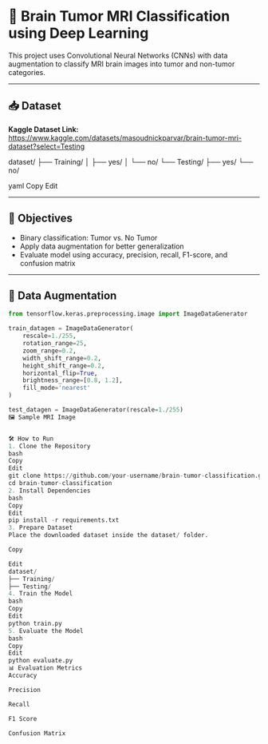 # 🧠 Brain Tumor MRI Classification using Deep Learning

This project uses Convolutional Neural Networks (CNNs) with data augmentation to classify MRI brain images into tumor and non-tumor categories.

---

## 📥 Dataset

**Kaggle Dataset Link:**  
https://www.kaggle.com/datasets/masoudnickparvar/brain-tumor-mri-dataset?select=Testing

dataset/
├── Training/
│ ├── yes/
│ └── no/
└── Testing/
├── yes/
└── no/

yaml
Copy
Edit

---

## 🎯 Objectives

- Binary classification: Tumor vs. No Tumor
- Apply data augmentation for better generalization
- Evaluate model using accuracy, precision, recall, F1-score, and confusion matrix

---

## 🔁 Data Augmentation

```python
from tensorflow.keras.preprocessing.image import ImageDataGenerator

train_datagen = ImageDataGenerator(
    rescale=1./255,
    rotation_range=25,
    zoom_range=0.2,
    width_shift_range=0.2,
    height_shift_range=0.2,
    horizontal_flip=True,
    brightness_range=[0.8, 1.2],
    fill_mode='nearest'
)

test_datagen = ImageDataGenerator(rescale=1./255)
🖼️ Sample MRI Image


🛠️ How to Run
1. Clone the Repository
bash
Copy
Edit
git clone https://github.com/your-username/brain-tumor-classification.git
cd brain-tumor-classification
2. Install Dependencies
bash
Copy
Edit
pip install -r requirements.txt
3. Prepare Dataset
Place the downloaded dataset inside the dataset/ folder.

Copy

Edit
dataset/
├── Training/
├── Testing/
4. Train the Model
bash
Copy
Edit
python train.py
5. Evaluate the Model
bash
Copy
Edit
python evaluate.py
📊 Evaluation Metrics
Accuracy

Precision

Recall

F1 Score

Confusion Matrix
